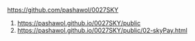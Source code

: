   <https://github.com/pashawol/0027SKY>
1. <https://pashawol.github.io/0027SKY/public>
1. <https://pashawol.github.io/0027SKY/public/02-skyPay.html>